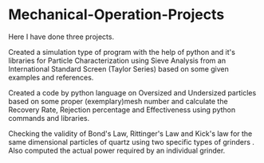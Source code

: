 # Mechanical-Operation-Projects


Here I have done three projects.

Created a simulation type of program with the help of python and it's libraries for Particle Characterization using Sieve Analysis from an International Standard Screen (Taylor Series) based on some given examples and references.

Created a code by python language on Oversized and Undersized particles based on some proper (exemplary)mesh number and calculate the Recovery Rate, Rejection percentage and Effectiveness using python commands and libraries.

Checking the validity of Bond's Law, Rittinger's Law and Kick's law for the same dimensional particles of quartz using two specific types of grinders . Also computed the actual power required by an individual grinder.
